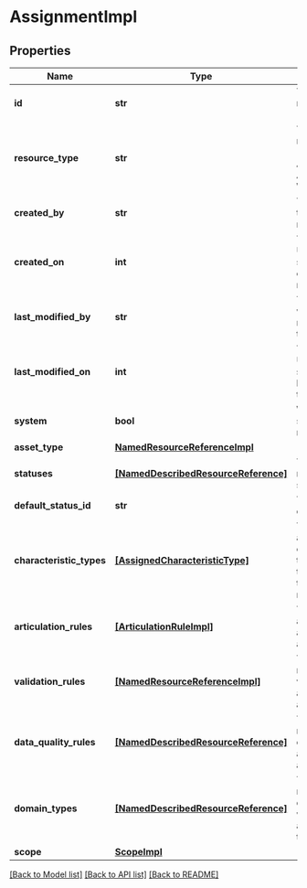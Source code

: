# AssignmentImpl

## Properties
Name | Type | Description | Notes
------------ | ------------- | ------------- | -------------
**id** | **str** | The id of the represented object (entity). | 
**resource_type** | **str** | The type of this resource, i.e. [Community, Asset, Domain, Attribute, Relation, WorkflowInstance]. | 
**created_by** | **str** | The id of the user that created this resource. | [optional] 
**created_on** | **int** | The timestamp (in UTC time standard) of the creation of this resource. | [optional] 
**last_modified_by** | **str** | The id of the user who modified this resource the last time. | [optional] 
**last_modified_on** | **int** | The timestamp (in UTC time standard) of the last modification of this resource. | [optional] 
**system** | **bool** | Whether this is a system resource or not. | [optional] 
**asset_type** | [**NamedResourceReferenceImpl**](NamedResourceReferenceImpl.md) |  | [optional] 
**statuses** | [**[NamedDescribedResourceReference]**](NamedDescribedResourceReference.md) | The list of references to the statuses. | [optional] 
**default_status_id** | **str** | The ID of the default status. | [optional] 
**characteristic_types** | [**[AssignedCharacteristicType]**](AssignedCharacteristicType.md) | The list of assigned characteristic types (attribute types, relation types and complex relation types). | [optional] 
**articulation_rules** | [**[ArticulationRuleImpl]**](ArticulationRuleImpl.md) | The list of articulation rules applying with the assignment. | [optional] 
**validation_rules** | [**[NamedResourceReferenceImpl]**](NamedResourceReferenceImpl.md) | The list of references to validation rules applying with the assignment. | [optional] 
**data_quality_rules** | [**[NamedDescribedResourceReference]**](NamedDescribedResourceReference.md) | The list of references to data quality rules applying with the assignment. | [optional] 
**domain_types** | [**[NamedDescribedResourceReference]**](NamedDescribedResourceReference.md) | The list of references to domain types which the assignment refers to. | [optional] 
**scope** | [**ScopeImpl**](ScopeImpl.md) |  | [optional] 

[[Back to Model list]](../README.md#documentation-for-models) [[Back to API list]](../README.md#documentation-for-api-endpoints) [[Back to README]](../README.md)


